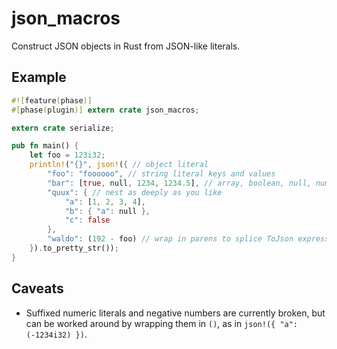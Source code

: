 # json_macros

Construct JSON objects in Rust from JSON-like literals.

## Example

```rust
#![feature(phase)]
#[phase(plugin)] extern crate json_macros;

extern crate serialize;

pub fn main() {
    let foo = 123i32;
    println!("{}", json!({ // object literal
        "foo": "foooooo", // string literal keys and values
        "bar": [true, null, 1234, 1234.5], // array, boolean, null, numeric literals
        "quux": { // nest as deeply as you like
            "a": [1, 2, 3, 4],
            "b": { "a": null },
            "c": false
        },
        "waldo": (192 - foo) // wrap in parens to splice ToJson expressions directly
    }).to_pretty_str());
}
```

## Caveats

* Suffixed numeric literals and negative numbers are currently broken, but can
  be worked around by wrapping them in `()`, as in `json!({ "a": (-1234i32) })`.
